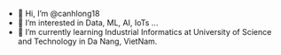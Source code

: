 - 👋 Hi, I’m @canhlong18
- 👀 I’m interested in Data, ML, AI, IoTs ...
- 🌱 I’m currently learning Industrial Informatics at University of Science and Technology in Da Nang, VietNam.
<!-- - 💞️ I’m looking to collaborate on ...
- 📫 How to reach me ... -->

<!---
canhlong18/canhlong18 is a ✨ special ✨ repository because its `README.md` (this file) appears on your GitHub profile.
You can click the Preview link to take a look at your changes.
--->
